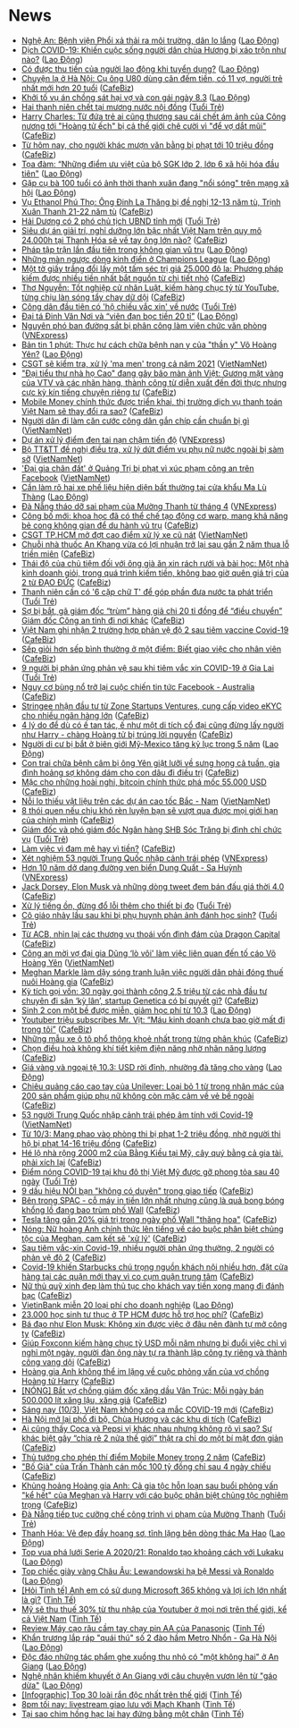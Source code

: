 # News

- [Nghệ An: Bệnh viện Phổi xả thải ra môi trường, dân lo lắng](https://laodong.vn/ban-doc/nghe-an-benh-vien-phoi-xa-thai-ra-moi-truong-dan-lo-lang-887503.ldo) ([Lao Động](https://laodong.vn))
- [Dịch COVID-19: Khiến cuộc sống người dân chùa Hương bị xáo trộn như nào?](https://laodong.vn/photo/dich-covid-19-khien-cuoc-song-nguoi-dan-chua-huong-bi-xao-tron-nhu-nao-887473.ldo) ([Lao Động](https://laodong.vn))
- [Có được thu tiền của người lao động khi tuyển dụng?](https://laodong.vn/tu-van-phap-luat/co-duoc-thu-tien-cua-nguoi-lao-dong-khi-tuyen-dung-886990.ldo) ([Lao Động](https://laodong.vn))
- [Chuyện lạ ở Hà Nội: Cụ ông U80 dùng cân đếm tiền, có 11 vợ, người trẻ nhất mới hơn 20 tuổi](https://cafebiz.vn/chuyen-la-o-ha-noi-cu-ong-u80-dung-can-dem-tien-co-11-vo-nguoi-tre-nhat-moi-hon-20-tuoi-20210310135616666.chn) ([CafeBiz](https://cafebiz.vn))
- [Khởi tố vụ án chồng sát hại vợ và con gái ngày 8.3](https://laodong.vn/phap-luat/khoi-to-vu-an-chong-sat-hai-vo-va-con-gai-ngay-83-887608.ldo) ([Lao Động](https://laodong.vn))
- [Hai thanh niên chết tại mương nước nội đồng](https://tuoitre.vn/hai-thanh-nien-chet-tai-muong-nuoc-noi-dong-20210310130621579.htm) ([Tuổi Trẻ](https://tuoitre.vn))
- [Harry Charles: Từ đứa trẻ ai cũng thương sau cái chết ám ảnh của Công nương tới "Hoàng tử ếch" bị cả thế giới chê cười vì "để vợ dắt mũi"](https://cafebiz.vn/harry-charles-tu-dua-tre-ai-cung-thuong-sau-cai-chet-am-anh-cua-cong-nuong-toi-hoang-tu-ech-bi-ca-the-gioi-che-cuoi-vi-de-vo-dat-mui-20210310134714923.chn) ([CafeBiz](https://cafebiz.vn))
- [Từ hôm nay, cho người khác mượn văn bằng bị phạt tới 10 triệu đồng](https://cafebiz.vn/tu-hom-nay-cho-nguoi-khac-muon-van-bang-bi-phat-toi-10-trieu-dong-20210310134444279.chn) ([CafeBiz](https://cafebiz.vn))
- [Tọa đàm: “Những điểm ưu việt của bộ SGK lớp 2, lớp 6 xã hội hóa đầu tiên&quot;](https://laodong.vn/giao-duc/toa-dam-nhung-diem-uu-viet-cua-bo-sgk-lop-2-lop-6-xa-hoi-hoa-dau-tien-887578.ldo) ([Lao Động](https://laodong.vn))
- [Gặp cụ bà 100 tuổi có ảnh thời thanh xuân đang &quot;nổi sóng&quot; trên mạng xã hội](https://laodong.vn/xa-hoi/gap-cu-ba-100-tuoi-co-anh-thoi-thanh-xuan-dang-noi-song-tren-mang-xa-hoi-887604.ldo) ([Lao Động](https://laodong.vn))
- [Vụ Ethanol Phú Thọ: Ông Đinh La Thăng bị đề nghị 12-13 năm tù, Trịnh Xuân Thanh 21-22 năm tù](https://cafebiz.vn/vu-ethanol-phu-tho-ong-dinh-la-thang-bi-de-nghi-12-13-nam-tu-trinh-xuan-thanh-21-22-nam-tu-20210310134108283.chn) ([CafeBiz](https://cafebiz.vn))
- [Hải Dương có 2 phó chủ tịch UBND tỉnh mới](https://tuoitre.vn/hai-duong-co-2-pho-chu-tich-ubnd-tinh-moi-20210310123044797.htm) ([Tuổi Trẻ](https://tuoitre.vn))
- [Siêu dự án giải trí, nghỉ dưỡng lớn bậc nhất Việt Nam trên quy mô 24.000h tại Thanh Hóa sẽ về tay ông lớn nào?](https://cafebiz.vn/sieu-du-an-giai-tri-nghi-duong-lon-bac-nhat-viet-nam-tren-quy-mo-24000h-tai-thanh-hoa-se-ve-tay-ong-lon-nao-20210310133309383.chn) ([CafeBiz](https://cafebiz.vn))
- [Pháp tập trận lần đầu tiên trong không gian vũ trụ](https://laodong.vn/the-gioi/phap-tap-tran-lan-dau-tien-trong-khong-gian-vu-tru-887598.ldo) ([Lao Động](https://laodong.vn))
- [Những màn ngược dòng kinh điển ở Champions League](https://laodong.vn/bong-da-quoc-te/nhung-man-nguoc-dong-kinh-dien-o-champions-league-887615.ldo) ([Lao Động](https://laodong.vn))
- [Một tờ giấy trắng đổi lấy một tấm séc trị giá 25.000 đô la: Phương pháp kiếm được nhiều tiền nhất bắt nguồn từ chi tiết nhỏ](https://cafebiz.vn/mot-to-giay-trang-doi-lay-mot-tam-sec-tri-gia-25000-do-la-phuong-phap-kiem-duoc-nhieu-tien-nhat-bat-nguon-tu-chi-tiet-nho-20210309170019628.chn) ([CafeBiz](https://cafebiz.vn))
- [Thơ Nguyễn: Tốt nghiệp cử nhân Luật, kiếm hàng chục tỷ từ YouTube, từng chịu làn sóng tẩy chay dữ dội](https://cafebiz.vn/tho-nguyen-tot-nghiep-cu-nhan-luat-kiem-hang-chuc-ty-tu-youtube-tung-chiu-lan-song-tay-chay-du-doi-20210310130857369.chn) ([CafeBiz](https://cafebiz.vn))
- [Công dân đầu tiên có 'hộ chiếu vắc xin' về nước](https://tuoitre.vn/cong-dan-dau-tien-co-ho-chieu-vac-xin-ve-nuoc-20210310112346323.htm) ([Tuổi Trẻ](https://tuoitre.vn))
- [Đại tá Đinh Văn Nơi và “viên đạn bọc tiền 20 tỉ”](https://laodong.vn/su-kien-binh-luan/dai-ta-dinh-van-noi-va-vien-dan-boc-tien-20-ti-887535.ldo) ([Lao Động](https://laodong.vn))
- [Nguyên phó ban đường sắt bị phân công làm viên chức văn phòng](https://vnexpress.net/nguyen-pho-ban-duong-sat-bi-phan-cong-lam-vien-chuc-van-phong-4245111.html) ([VNExpress](https://vnexpress.net))
- [Bản tin 1 phút: Thực hư cách chữa bệnh nan y của &quot;thần y&quot; Võ Hoàng Yên?](https://laodong.vn/video/ban-tin-1-phut-thuc-hu-cach-chua-benh-nan-y-cua-than-y-vo-hoang-yen-887597.ldo) ([Lao Động](https://laodong.vn))
- [CSGT sẽ kiểm tra, xử lý 'ma men' trong cả năm 2021](http://vietnamnet.vn/vn/thoi-su/an-toan-giao-thong/csgt-se-kiem-tra-xu-ly-ma-men-trong-ca-nam-2021-718595.html) ([VietNamNet](https://vietnamnet.vn))
- ["Đại tiểu thư nhà họ Cao" đang gây bão màn ảnh Việt: Gương mặt vàng của VTV và các nhãn hàng, thành công từ diễn xuất đến đời thực nhưng cực kỳ kín tiếng chuyện riêng tư](https://cafebiz.vn/dai-tieu-thu-nha-ho-cao-dang-gay-bao-man-anh-viet-guong-mat-vang-cua-vtv-va-cac-nhan-hang-thanh-cong-tu-dien-xuat-den-doi-thuc-nhung-cuc-ky-kin-tieng-chuyen-rieng-tu-20210310122240642.chn) ([CafeBiz](https://cafebiz.vn))
- [Mobile Money chính thức được triển khai, thị trường dịch vụ thanh toán Việt Nam sẽ thay đổi ra sao?](https://cafebiz.vn/mobile-money-chinh-thuc-duoc-trien-khai-thi-truong-dich-vu-thanh-toan-viet-nam-se-thay-doi-ra-sao-20210310121707614.chn) ([CafeBiz](https://cafebiz.vn))
- [Người dân đi làm căn cước công dân gắn chíp cần chuẩn bị gì](http://vietnamnet.vn/vn/thoi-su/nguoi-dan-di-lam-can-cuoc-cong-dan-gan-chip-can-chuan-bi-gi-718560.html) ([VietNamNet](https://vietnamnet.vn))
- [Dự án xử lý điểm đen tai nạn chậm tiến độ](https://vnexpress.net/du-an-xu-ly-diem-den-tai-nan-cham-tien-do-4246214.html) ([VNExpress](https://vnexpress.net))
- [Bộ TT&TT đề nghị điều tra, xử lý dứt điểm vụ phụ nữ nước ngoài bị sàm sỡ](http://vietnamnet.vn/vn/thoi-su/bo-tt-tt-de-nghi-dieu-tra-xu-ly-dut-diem-vu-phu-nu-nuoc-ngoai-bi-sam-so-718558.html) ([VietNamNet](https://vietnamnet.vn))
- ['Đại gia chân đất' ở Quảng Trị bị phạt vì xúc phạm công an trên Facebook](http://vietnamnet.vn/vn/thoi-su/dai-gia-chan-dat-o-quang-tri-bi-phat-vi-xuc-pham-cong-an-tren-facebook-718574.html) ([VietNamNet](https://vietnamnet.vn))
- [Cần làm rõ hai xe phế liệu hiện diện bất thường tại cửa khẩu Ma Lù Thàng](https://laodong.vn/xa-hoi/can-lam-ro-hai-xe-phe-lieu-hien-dien-bat-thuong-tai-cua-khau-ma-lu-thang-887243.ldo) ([Lao Động](https://laodong.vn))
- [Đà Nẵng tháo dỡ sai phạm của Mường Thanh từ tháng 4](https://vnexpress.net/da-nang-thao-do-sai-pham-cua-muong-thanh-tu-thang-4-4246272.html) ([VNExpress](https://vnexpress.net))
- [Công bố mới: khoa học đã có thể chế tạo động cơ warp, mang khả năng bẻ cong không gian để du hành vũ trụ](https://cafebiz.vn/cong-bo-moi-khoa-hoc-da-co-the-che-tao-dong-co-warp-mang-kha-nang-be-cong-khong-gian-de-du-hanh-vu-tru-20210310090532798.chn) ([CafeBiz](https://cafebiz.vn))
- [CSGT TP.HCM mở đợt cao điểm xử lý xe cũ nát](http://vietnamnet.vn/vn/thoi-su/an-toan-giao-thong/csgt-tp-hcm-mo-dot-cao-diem-xu-ly-xe-cu-nat-718551.html) ([VietNamNet](https://vietnamnet.vn))
- [Chuỗi nhà thuốc An Khang vừa có lợi nhuận trở lại sau gần 2 năm thua lỗ triền miên](https://cafebiz.vn/chuoi-nha-thuoc-an-khang-vua-co-loi-nhuan-tro-lai-sau-gan-2-nam-thua-lo-trien-mien-20210310105201742.chn) ([CafeBiz](https://cafebiz.vn))
- [Thái độ của chủ tiệm đối với ông già ăn xin rách rưới và bài học: Một nhà kinh doanh giỏi, trong quá trình kiếm tiền, không bao giờ quên giá trị của 2 từ ĐẠO ĐỨC](https://cafebiz.vn/thai-do-cua-chu-tiem-doi-voi-ong-gia-an-xin-rach-ruoi-va-bai-hoc-mot-nha-kinh-doanh-gioi-trong-qua-trinh-kiem-tien-khong-bao-gio-quen-gia-tri-cua-2-tu-dao-duc-20210308102121758.chn) ([CafeBiz](https://cafebiz.vn))
- [Thanh niên cần có '6 cặp chữ T' để góp phần đưa nước ta phát triển](https://tuoitre.vn/thanh-nien-can-co-6-cap-chu-t-de-gop-phan-dua-nuoc-ta-phat-trien-20210310101804773.htm) ([Tuổi Trẻ](https://tuoitre.vn))
- [Sợ bị bắt, gã giám đốc “trùm” hàng giả chi 20 tỉ đồng để “điều chuyển” Giám đốc Công an tỉnh đi nơi khác](https://cafebiz.vn/so-bi-bat-ga-giam-doc-trum-hang-gia-chi-20-ti-dong-de-dieu-chuyen-giam-doc-cong-an-tinh-di-noi-khac-20210310111239799.chn) ([CafeBiz](https://cafebiz.vn))
- [Việt Nam ghi nhận 2 trường hợp phản vệ độ 2 sau tiêm vaccine Covid-19](https://cafebiz.vn/viet-nam-ghi-nhan-2-truong-hop-phan-ve-do-2-sau-tiem-vaccine-covid-19-20210310110808536.chn) ([CafeBiz](https://cafebiz.vn))
- [Sếp giỏi hơn sếp bình thường ở một điểm: Biết giao việc cho nhân viên](https://cafebiz.vn/sep-gioi-hon-sep-binh-thuong-o-mot-diem-biet-giao-viec-cho-nhan-vien-20210310110620074.chn) ([CafeBiz](https://cafebiz.vn))
- [9 người bị phản ứng phản vệ sau khi tiêm vắc xin COVID-19 ở Gia Lai](https://tuoitre.vn/9-nguoi-bi-phan-ung-phan-ve-sau-khi-tiem-vac-xin-covid-19-o-gia-lai-2021031010301097.htm) ([Tuổi Trẻ](https://tuoitre.vn))
- [Nguy cơ bùng nổ trở lại cuộc chiến tin tức Facebook - Australia](https://cafebiz.vn/nguy-co-bung-no-tro-lai-cuoc-chien-tin-tuc-facebook-australia-20210310090324456.chn) ([CafeBiz](https://cafebiz.vn))
- [Stringee nhận đầu tư từ Zone Startups Ventures, cung cấp video eKYC cho nhiều ngân hàng lớn](https://cafebiz.vn/stringee-nhan-dau-tu-tu-zone-startups-ventures-cung-cap-video-ekyc-cho-nhieu-ngan-hang-lon-20210308165737342.chn) ([CafeBiz](https://cafebiz.vn))
- [4 lý do để dù có ế tan tác, ế như một di tích cổ đại cũng đừng lấy người như Harry - chàng Hoàng tử bị trúng lời nguyền](https://cafebiz.vn/4-ly-do-de-du-co-e-tan-tac-e-nhu-mot-di-tich-co-dai-cung-dung-lay-nguoi-nhu-harry-chang-hoang-tu-bi-trung-loi-nguyen-20210310105839273.chn) ([CafeBiz](https://cafebiz.vn))
- [Người di cư bị bắt ở biên giới Mỹ-Mexico tăng kỷ lục trong 5 năm](https://laodong.vn/the-gioi/nguoi-di-cu-bi-bat-o-bien-gioi-my-mexico-tang-ky-luc-trong-5-nam-887527.ldo) ([Lao Động](https://laodong.vn))
- [Con trai chữa bệnh câm bị ông Yên giật lưỡi về sưng họng cả tuần, gia đình hoảng sợ không dám cho con dâu đi điều trị](https://cafebiz.vn/con-trai-chua-benh-cam-bi-ong-yen-giat-luoi-ve-sung-hong-ca-tuan-gia-dinh-hoang-so-khong-dam-cho-con-dau-di-dieu-tri-20210310105638994.chn) ([CafeBiz](https://cafebiz.vn))
- [Mặc cho những hoài nghi, bitcoin chính thức phá mốc 55.000 USD](https://cafebiz.vn/mac-cho-nhung-hoai-nghi-bitcoin-chinh-thuc-pha-moc-55000-usd-20210310105659252.chn) ([CafeBiz](https://cafebiz.vn))
- [Nỗi lo thiếu vật liệu trên các dự án cao tốc Bắc - Nam](http://vietnamnet.vn/vn/thoi-su/an-toan-giao-thong/noi-lo-thieu-vat-lieu-tren-cac-du-an-cao-toc-bac-nam-718447.html) ([VietNamNet](https://vietnamnet.vn))
- [8 thói quen nếu chịu khó rèn luyện bạn sẽ vượt qua được mọi giới hạn của chính mình](https://cafebiz.vn/8-thoi-quen-neu-chiu-kho-ren-luyen-ban-se-vuot-qua-duoc-moi-gioi-han-cua-chinh-minh-20210310104903032.chn) ([CafeBiz](https://cafebiz.vn))
- [Giám đốc và phó giám đốc Ngân hàng SHB Sóc Trăng bị đình chỉ chức vụ](https://tuoitre.vn/giam-doc-va-pho-giam-doc-ngan-hang-shb-soc-trang-bi-dinh-chi-chuc-vu-20210310102251127.htm) ([Tuổi Trẻ](https://tuoitre.vn))
- [Làm việc vì đam mê hay vì tiền?](https://cafebiz.vn/lam-viec-vi-dam-me-hay-vi-tien-20210310103939972.chn) ([CafeBiz](https://cafebiz.vn))
- [Xét nghiệm 53 người Trung Quốc nhập cảnh trái phép](https://vnexpress.net/xet-nghiem-53-nguoi-trung-quoc-nhap-canh-trai-phep-4246217.html) ([VNExpress](https://vnexpress.net))
- [Hơn 10 năm dở dang đường ven biển Dung Quất - Sa Huỳnh](https://vnexpress.net/hon-10-nam-do-dang-duong-ven-bien-dung-quat-sa-huynh-4246077.html) ([VNExpress](https://vnexpress.net))
- [Jack Dorsey, Elon Musk và những dòng tweet đem bán đấu giá thời 4.0](https://cafebiz.vn/jack-dorsey-elon-musk-va-nhung-dong-tweet-dem-ban-dau-gia-thoi-40-20210310085843297.chn) ([CafeBiz](https://cafebiz.vn))
- [Xử lý tiếng ồn, đừng đổ lỗi thêm cho thiết bị đo](https://tuoitre.vn/xu-ly-tieng-on-dung-do-loi-them-cho-thiet-bi-do-20210310081243673.htm) ([Tuổi Trẻ](https://tuoitre.vn))
- [Cô giáo nhảy lầu sau khi bị phụ huynh phản ảnh đánh học sinh?](https://tuoitre.vn/co-giao-nhay-lau-sau-khi-bi-phu-huynh-phan-anh-danh-hoc-sinh-20210310100424415.htm) ([Tuổi Trẻ](https://tuoitre.vn))
- [Từ ACB, nhìn lại các thương vụ thoái vốn đình đám của Dragon Capital](https://cafebiz.vn/tu-acb-nhin-lai-cac-thuong-vu-thoai-von-dinh-dam-cua-dragon-capital-20210310101728224.chn) ([CafeBiz](https://cafebiz.vn))
- [Công an mời vợ đại gia Dũng ‘lò vôi' làm việc liên quan đến tố cáo Võ Hoàng Yên](http://vietnamnet.vn/vn/thoi-su/cong-an-moi-vo-dai-gia-dung-lo-voi-lam-viec-lien-quan-den-to-cao-vo-hoang-yen-718543.html) ([VietNamNet](https://vietnamnet.vn))
- [Meghan Markle làm dậy sóng tranh luận việc người dân phải đóng thuế nuôi Hoàng gia](https://cafebiz.vn/cong-nuong-meghan-lam-day-song-tranh-luan-viec-nguoi-dan-phai-dong-thue-nuoi-hoang-gia-20210310093909248.chn) ([CafeBiz](https://cafebiz.vn))
- [Kỳ tích gọi vốn: 30 ngày gọi thành công 2,5 triệu từ các nhà đầu tư chuyên đi săn ‘kỳ lân’, startup Genetica có bí quyết gì?](https://cafebiz.vn/ky-tich-goi-von-30-ngay-goi-thanh-cong-25-trieu-tu-cac-nha-dau-tu-chuyen-di-san-ky-lan-startup-genetica-co-bi-quyet-gi-20210309231340547.chn) ([CafeBiz](https://cafebiz.vn))
- [Sinh 2 con một bề được miễn, giảm học phí từ 10.3](https://laodong.vn/ban-doc/sinh-2-con-mot-be-duoc-mien-giam-hoc-phi-tu-103-887537.ldo) ([Lao Động](https://laodong.vn))
- [Youtuber triệu subscribes Mr. Vịt: “Máu kinh doanh chưa bao giờ mất đi trong tôi”](https://cafebiz.vn/youtuber-trieu-subscribes-mr-vit-mau-kinh-doanh-chua-bao-gio-mat-di-trong-toi-20210310091156133.chn) ([CafeBiz](https://cafebiz.vn))
- [Những mẫu xe ô tô phổ thông khoẻ nhất trong từng phân khúc](https://cafebiz.vn/nhung-mau-xe-o-to-pho-thong-khoe-nhat-trong-tung-phan-khuc-20210310085655704.chn) ([CafeBiz](https://cafebiz.vn))
- [Chọn điều hoà không khí tiết kiệm điện năng nhờ nhãn năng lượng](https://cafebiz.vn/chon-dieu-hoa-khong-khi-tiet-kiem-dien-nang-nho-nhan-nang-luong-20210309114346188.chn) ([CafeBiz](https://cafebiz.vn))
- [Giá vàng và ngoại tệ 10.3: USD rời đỉnh, nhường đà tăng cho vàng](https://laodong.vn/video/gia-vang-va-ngoai-te-103-usd-roi-dinh-nhuong-da-tang-cho-vang-887538.ldo) ([Lao Động](https://laodong.vn))
- [Chiêu quảng cáo cao tay của Unilever: Loại bỏ 1 từ trong nhãn mác của 200 sản phẩm giúp phụ nữ không còn mặc cảm về vẻ bề ngoài](https://cafebiz.vn/unilever-loai-bo-1-tu-trong-nhan-mac-cua-200-san-pham-gom-ca-dove-sunsilk-20210310095538181.chn) ([CafeBiz](https://cafebiz.vn))
- [53 người Trung Quốc nhập cảnh trái phép âm tính với Covid-19](http://vietnamnet.vn/vn/thoi-su/53-nguoi-trung-quoc-nhap-canh-trai-phep-am-tinh-voi-covid-19-718514.html) ([VietNamNet](https://vietnamnet.vn))
- [Từ 10/3: Mang phao vào phòng thi bị phạt 1-2 triệu đồng, nhờ người thi hộ bị phạt 14-16 triệu đồng](https://cafebiz.vn/tu-10-3-mang-phao-vao-phong-thi-bi-phat-1-2-trieu-dong-nho-nguoi-thi-ho-bi-phat-14-16-trieu-dong-20210310093751705.chn) ([CafeBiz](https://cafebiz.vn))
- [Hé lộ nhà rộng 2000 m2 của Bằng Kiều tại Mỹ, cây quý bằng cả gia tài, phải xích lại](https://cafebiz.vn/he-lo-nha-rong-2000-m2-cua-bang-kieu-tai-my-cay-quy-bang-ca-gia-tai-phai-xich-lai-20210310093206154.chn) ([CafeBiz](https://cafebiz.vn))
- [Điểm nóng COVID-19 tại khu đô thị Việt Mỹ được gỡ phong tỏa sau 40 ngày](https://tuoitre.vn/diem-nong-covid-19-tai-khu-do-thi-viet-my-duoc-go-phong-toa-sau-40-ngay-20210310082505189.htm) ([Tuổi Trẻ](https://tuoitre.vn))
- [9 dấu hiệu NÓI bạn "không có duyên" trong giao tiếp](https://cafebiz.vn/9-dau-hieu-noi-ban-khong-co-duyen-trong-giao-tiep-20210309170128854.chn) ([CafeBiz](https://cafebiz.vn))
- [Bên trong SPAC - cỗ máy in tiền lớn nhất nhưng cũng là quả bong bóng khổng lồ đang bao trùm phố Wall](https://cafebiz.vn/ben-trong-spac-co-may-in-tien-lon-nhat-nhung-cung-la-qua-bong-bong-khong-lo-dang-bao-trum-pho-wall-20210310085322674.chn) ([CafeBiz](https://cafebiz.vn))
- [Tesla tăng gần 20% giá trị trong ngày phố Wall "thăng hoa"](https://cafebiz.vn/tesla-tang-gan-20-gia-tri-trong-ngay-pho-wall-thang-hoa-20210310090049916.chn) ([CafeBiz](https://cafebiz.vn))
- [Nóng: Nữ hoàng Anh chính thức lên tiếng về cáo buộc phân biệt chủng tộc của Meghan, cam kết sẽ 'xử lý'](https://cafebiz.vn/nong-nu-hoang-anh-thua-nhan-cao-buoc-phan-biet-chung-toc-cua-meghan-cam-ket-se-xu-ly-20210310090358081.chn) ([CafeBiz](https://cafebiz.vn))
- [Sau tiêm vắc-xin Covid-19, nhiều người phản ứng thường, 2 người có phản vệ độ 2](https://cafebiz.vn/sau-tiem-vac-xin-covid-19-nhieu-nguoi-phan-ung-thuong-2-nguoi-co-phan-ve-do-2-20210310090630764.chn) ([CafeBiz](https://cafebiz.vn))
- [Covid-19 khiến Starbucks chú trọng nguồn khách nội nhiều hơn, đặt cửa hàng tại các quận mới thay vì co cụm quận trung tâm](https://cafebiz.vn/ke-hoach-nam-covid-thu-2-cua-starbucks-viet-nam-tim-den-nguon-khach-noi-nhieu-hon-vuon-den-cac-quan-moi-thay-vi-co-cum-quan-trung-tam-2021030922224757.chn) ([CafeBiz](https://cafebiz.vn))
- [Nữ thủ quỹ xinh đẹp làm thủ tục cho khách vay tiền xong mang đi đánh bạc](https://cafebiz.vn/nu-thu-quy-xinh-dep-lam-thu-tuc-cho-khach-vay-tien-xong-mang-di-danh-bac-20210310090538919.chn) ([CafeBiz](https://cafebiz.vn))
- [VietinBank miễn 20 loại phí cho doanh nghiệp](https://laodong.vn/thong-tin-doanh-nghiep/vietinbank-mien-20-loai-phi-cho-doanh-nghiep-887460.ldo) ([Lao Động](https://laodong.vn))
- [23.000 học sinh tư thục ở TP HCM được hỗ trợ học phí?](https://cafebiz.vn/23000-hoc-sinh-tu-thuc-o-tp-hcm-duoc-ho-tro-hoc-phi-20210310085909175.chn) ([CafeBiz](https://cafebiz.vn))
- [Bá đạo như Elon Musk: Không xin được việc ở đâu nên đành tự mở công ty](https://cafebiz.vn/ba-dao-nhu-elon-musk-khong-xin-duoc-viec-o-dau-nen-danh-tu-mo-cong-ty-20210309164110428.chn) ([CafeBiz](https://cafebiz.vn))
- [Giúp Foxconn kiếm hàng chục tỷ USD mỗi năm nhưng bị đuổi việc chỉ vì nghỉ một ngày, người đàn ông này tự ra thành lập công ty riêng và thành công vang dội](https://cafebiz.vn/giup-foxconn-kiem-hang-chuc-ty-usd-moi-nam-nhung-bi-duoi-viec-chi-vi-nghi-mot-ngay-nguoi-dan-ong-nay-tu-ra-thanh-lap-cong-ty-rieng-va-thanh-cong-vang-doi-20210310085148136.chn) ([CafeBiz](https://cafebiz.vn))
- [Hoàng gia Anh không thể im lặng về cuộc phỏng vấn của vợ chồng Hoàng tử Harry](https://cafebiz.vn/hoang-gia-anh-khong-the-im-lang-ve-cuoc-phong-van-cua-vo-chong-hoang-tu-harry-20210310085235124.chn) ([CafeBiz](https://cafebiz.vn))
- [[NÓNG] Bắt vợ chồng giám đốc xăng dầu Vân Trúc: Mỗi ngày bán 500.000 lít xăng lậu, xăng giả](https://cafebiz.vn/nong-bat-vo-chong-giam-doc-xang-dau-van-truc-moi-ngay-ban-500000-lit-xang-lau-xang-gia-20210310084522209.chn) ([CafeBiz](https://cafebiz.vn))
- [Sáng nay (10/3), Việt Nam không có ca mắc COVID-19 mới](https://cafebiz.vn/sang-nay-10-3-viet-nam-khong-co-ca-mac-covid-19-moi-20210310083841692.chn) ([CafeBiz](https://cafebiz.vn))
- [Hà Nội mở lại phố đi bộ, Chùa Hương và các khu di tích](https://cafebiz.vn/ha-noi-mo-lai-pho-di-bo-chua-huong-va-cac-khu-di-tich-20210310083742392.chn) ([CafeBiz](https://cafebiz.vn))
- [Ai cũng thấy Coca và Pepsi vị khác nhau nhưng không rõ vì sao? Sự khác biệt gây “chia rẽ 2 nửa thế giới” thật ra chỉ do một bí mật đơn giản](https://cafebiz.vn/ai-cung-thay-coca-va-pepsi-vi-khac-nhau-nhung-khong-ro-vi-sao-su-khac-biet-gay-chia-re-2-nua-the-gioi-that-ra-chi-do-mot-bi-mat-don-gian-20210310083701837.chn) ([CafeBiz](https://cafebiz.vn))
- [Thủ tướng cho phép thí điểm Mobile Money trong 2 năm](https://cafebiz.vn/thu-tuong-cho-phep-thi-diem-mobile-money-trong-2-nam-20210310083137088.chn) ([CafeBiz](https://cafebiz.vn))
- ["Bố Già" của Trấn Thành cán mốc 100 tỷ đồng chỉ sau 4 ngày chiếu](https://cafebiz.vn/bo-gia-cua-tran-thanh-can-moc-100-ty-dong-chi-sau-4-ngay-chieu-20210310083511096.chn) ([CafeBiz](https://cafebiz.vn))
- [Khủng hoảng Hoàng gia Anh: Cả gia tộc hỗn loạn sau buổi phỏng vấn "kể hết" của Meghan và Harry với cáo buộc phân biệt chủng tộc nghiêm trọng](https://cafebiz.vn/khung-hoang-hoang-gia-anh-ca-gia-toc-hon-loan-sau-buoi-phong-van-ke-het-cua-meghan-va-harry-voi-cao-buoc-phan-biet-chung-toc-nghiem-trong-20210310083438074.chn) ([CafeBiz](https://cafebiz.vn))
- [Đà Nẵng tiếp tục cưỡng chế công trình vi phạm của Mường Thanh](https://tuoitre.vn/da-nang-tiep-tuc-cuong-che-cong-trinh-vi-pham-cua-muong-thanh-20210310071131972.htm) ([Tuổi Trẻ](https://tuoitre.vn))
- [Thanh Hóa: Vẻ đẹp đầy hoang sơ, tĩnh lặng bên dòng thác Ma Hao](https://laodong.vn/photo/thanh-hoa-ve-dep-day-hoang-so-tinh-lang-ben-dong-thac-ma-hao-887191.ldo) ([Lao Động](https://laodong.vn))
- [Top vua phá lưới Serie A 2020/21: Ronaldo tạo khoảng cách với Lukaku](https://laodong.vn/photo/top-vua-pha-luoi-serie-a-202021-ronaldo-tao-khoang-cach-voi-lukaku-887492.ldo) ([Lao Động](https://laodong.vn))
- [Top chiếc giày vàng Châu Âu: Lewandowski hạ bệ Messi và Ronaldo](https://laodong.vn/photo/top-chiec-giay-vang-chau-au-lewandowski-ha-be-messi-va-ronaldo-887491.ldo) ([Lao Động](https://laodong.vn))
- [[Hỏi Tinh tế] Anh em có sử dụng Microsoft 365 không và lợi ích lớn nhất là gì?](https://tinhte.vn/thread/hoi-tinh-te-anh-em-co-su-dung-microsoft-365-khong-va-loi-ich-lon-nhat-la-gi.3290847/) ([Tinh Tế](https://tinhte.vn))
- [Mỹ sẽ thu thuế 30% từ thu nhập của Youtuber ở mọi nơi trên thế giới, kể cả Việt Nam](https://tinhte.vn/thread/my-se-thu-thue-30-tu-thu-nhap-cua-youtuber-o-moi-noi-tren-the-gioi-ke-ca-viet-nam.3290859/) ([Tinh Tế](https://tinhte.vn))
- [Review Máy cạo râu cầm tay chạy pin AA của Panasonic](https://tinhte.vn/thread/review-may-cao-rau-cam-tay-chay-pin-aa-cua-panasonic.3290402/) ([Tinh Tế](https://tinhte.vn))
- [Khẩn trương lắp ráp &quot;quái thú&quot; số 2 đào hầm Metro Nhổn - Ga Hà Nội](https://laodong.vn/video-thoi-su/khan-truong-lap-rap-quai-thu-so-2-dao-ham-metro-nhon-ga-ha-noi-887438.ldo) ([Lao Động](https://laodong.vn))
- [Độc đáo những tác phẩm ghe xuồng thu nhỏ có &quot;một không hai&quot; ở An Giang](https://laodong.vn/video-kham-pha/doc-dao-nhung-tac-pham-ghe-xuong-thu-nho-co-mot-khong-hai-o-an-giang-886880.ldo) ([Lao Động](https://laodong.vn))
- [Nghệ nhân khiếm khuyết ở An Giang với câu chuyện vươn lên từ &quot;gáo dừa&quot;](https://laodong.vn/video/nghe-nhan-khiem-khuyet-o-an-giang-voi-cau-chuyen-vuon-len-tu-gao-dua-887106.ldo) ([Lao Động](https://laodong.vn))
- [[Infographic] Top 30 loài rắn độc nhất trên thế giới](https://tinhte.vn/thread/infographic-top-30-loai-ran-doc-nhat-tren-the-gioi.3290351/) ([Tinh Tế](https://tinhte.vn))
- [8pm tối nay: livestream giao lưu với Mạch Khanh](https://tinhte.vn/thread/8pm-toi-nay-livestream-giao-luu-voi-mach-khanh.3288744/) ([Tinh Tế](https://tinhte.vn))
- [Tại sao chim hồng hạc lại hay đứng bằng một chân](https://tinhte.vn/thread/tai-sao-chim-hong-hac-lai-hay-dung-bang-mot-chan.3288254/) ([Tinh Tế](https://tinhte.vn))
